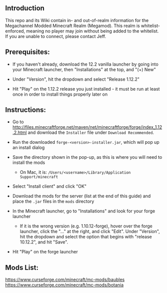 ## Introduction

This repo and its Wiki contain in- and out-of-realm information for the Megachannel Modded Minecraft Realm (Megamod).  This realm is whitelist-enforced, meaning no player may join without being added to the whitelist.  If you are unable to connect, please contact Jeff.

## Prerequisites:

- If you haven't already, download the 12.2 vanilla launcher by going into your Minecraft launcher, then "Installations" at the top, and "(+) New"

- Under "Version", hit the dropdown and select "Release 1.12.2"

- Hit "Play" on the 1.12.2 release you just installed - it must be run at least once in order to install things properly later on


## Instructions:

- Go to http://files.minecraftforge.net/maven/net/minecraftforge/forge/index_1.12.2.html and download the `Installer` file under `Download Recommended`.

- Run the downloaded `forge-<version>-installer.jar`, which will pop up an install dialog

- Save the directory shown in the pop-up, as this is where you will need to install the mods
  
  - On Mac, it is: `/Users/<username>/Library/Application Support/minecraft`

- Select "Install client" and click "OK"

- Download the mods for the server (list at the end of this guide) and place the `.jar` files in the `mods` directory

- In the Minecraft launcher, go to "Installations" and look for your forge launcher

  - If it is the wrong version (e.g. 1.10.12-forge), hover over the forge launcher, click the "..." at the right, and click "Edit".  Under "Version", hit the dropdown and select the option that begins with "release 10.12.2", and hit "Save".
  
- Hit "Play" on the forge launcher


## Mods List: 

https://www.curseforge.com/minecraft/mc-mods/baubles
https://www.curseforge.com/minecraft/mc-mods/botania
